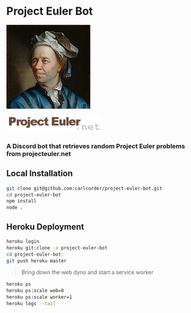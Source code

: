 # Project Euler Bot

![leonhard-euler](https://github.com/carlcorder/project-euler-bot/blob/master/img/euler-portrait.jpg)

[![logo](https://github.com/carlcorder/project-euler-bot/blob/master/img/project-euler-logo.png)](https://projecteuler.net/)

### A Discord bot that retrieves random Project Euler problems from projecteuler.net

## Local Installation

```bash
git clone git@github.com:carlcorder/project-euler-bot.git
cd project-euler-bot
npm install
node .
```

## Heroku Deployment

```bash
heroku login
heroku git:clone -a project-euler-bot
cd project-euler-bot
git push heroku master
```

> Bring down the web dyno and start a service worker

```bash
heroku ps
heroku ps:scale web=0
heroku ps:scale worker=1
heroku logs --tail
```

